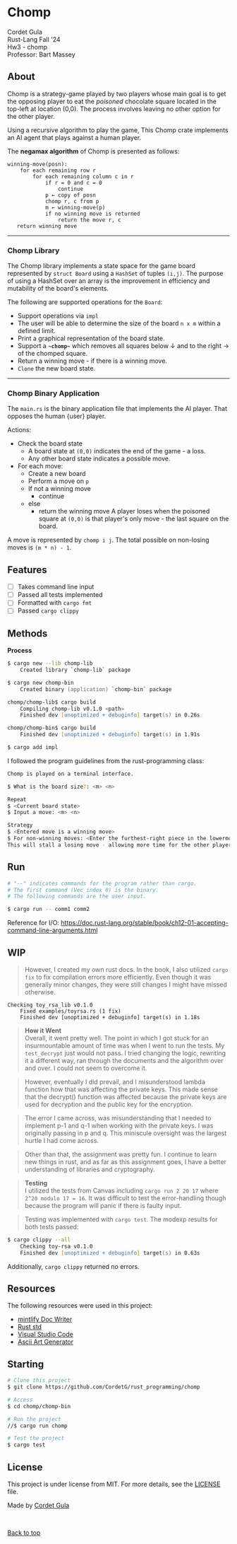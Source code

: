 # Chomp

Cordet Gula  
Rust-Lang Fall '24  
Hw3 - chomp  
Professor: Bart Massey

## About

Chomp is a strategy-game played by two players whose main goal is to get the opposing player to eat the *poisoned* chocolate square located in the top-left at location (0,0). The process involves leaving no other option for the other player.

Using a recursive algorithm to play the game, This Chomp crate implements an AI agent that plays against a human player.

The **negamax algorithm** of Chomp is presented as follows:

```text
winning-move(posn):
    for each remaining row r
        for each remaining column c in r
            if r = 0 and c = 0
                continue
            p ← copy of posn
            chomp r, c from p
            m ← winning-move(p)
            if no winning move is returned
                return the move r, c
   return winning move
```

---

### Chomp Library

The Chomp library implements a state space for the game board represented by `struct Board` using a `HashSet` of tuples `(i,j)`. The purpose of using a HashSet over an array is the improvement in efficiency and mutability of the board's elements.

The following are supported operations for the `Board`:

- Support operations via `impl`
- The user will be able to determine the size of the board `n x m` within a defined limit.
- Print a graphical representation of the board state.
- Support a **`~chomp~`** which removes all squares below &darr; and to the right &rarr; of the chomped square.
- Return a winning move - if there is a winning move.
- `Clone` the new board state.

---

### Chomp Binary Application

The `main.rs` is the binary application file that implements the AI player. That opposes the human {user} player.

Actions:

- Check the board state
  - A board state at `(0,0)` indicates the end of the game - a loss.
  - Any other board state indicates a possible move.
- For each move:
  - Create a new board
  - Perform a move on `p`
  - If not a winning move
    - continue
  - else
    - return the winning move
A player loses when the poisoned square at `(0,0)` is that player's only move - the last square on the board.

A move is represented by `chomp i j`. The total possible on non-losing moves is `(m * n) - 1`.

## Features

- [ ] Takes command line input
- [ ] Passed all tests implemented
- [ ] Formatted with `cargo fmt`
- [ ] Passed `cargo clippy`

## Methods

**Process**

```zsh
$ cargo new --lib chomp-lib
    Created library `chomp-lib` package

$ cargo new chomp-bin
    Created binary (application) `chomp-bin` package

chomp/chomp-lib$ cargo build
    Compiling chomp-lib v0.1.0 <path>
    Finished dev [unoptimized + debuginfo] target(s) in 0.26s

chomp/chomp-bin$ cargo build
    Finished dev [unoptimized + debuginfo] target(s) in 1.91s

$ cargo add impl
```

I followed the program guidelines from the rust-programming class:

```zsh
Chomp is played on a terminal interface.

$ What is the board size?: <m> <n>

Repeat
$ <Current board state>
$ Input a move: <m> <n>

Strategy
$ <Entered move is a winning move>
$ For non-winning moves: <Enter the furthest-right piece in the lowermost, nonempty row>
This will stall a losing move - allowing more time for the other player to make a mistake.
```

## Run

```zsh
# "--" indicates commands for the program rather than cargo.
# The first command (Vec index 0) is the binary. 
# The following commands are the user input.

$ cargo run -- comm1 comm2
```

Reference for I/O: https://doc.rust-lang.org/stable/book/ch12-01-accepting-command-line-arguments.html

<!-- Update EVerything below -->

## WIP
>
> However, I created my own rust docs.
In the book, I also utilized ```cargo fix``` to fix compilation errors more efficiently. Even though it was generally minor changes, they were still changes I might have missed otherwise.

```text
Checking toy_rsa_lib v0.1.0
    Fixed examples/toyrsa.rs (1 fix)
    Finished dev [unoptimized + debuginfo] target(s) in 1.18s
```

>**How it Went**\
Overall, it went pretty well. The point in which I got stuck for an insurmountable amount of time was when I went to run the tests. My ```test_decrypt``` just would not pass. I tried changing the logic, rewriting it a different way, ran through the documents and the algorithm over and over. I could not seem to overcome it.

>However, eventually I did prevail, and I misunderstood lambda function how that was affecting the private keys. This made sense that the decrypt() function was affected because the private keys are used for decryption and the public key for the encryption.

>The error I came across, was misunderstanding that I needed to implement p-1 and q-1 when working with the private keys. I was originally passing in p and q. This miniscule oversight was the largest hurtle I had come across.

>Other than that, the assignment was pretty fun. I continue to learn new things in rust, and as far as this assignment goes, I have a better understanding of libraries and cryptography.

>**Testing**\
I utilized the tests from Canvas including `cargo run 2 20 17` where `2^20 modulo 17 = 16`. It was difficult to test the error-handling though because the program will panic if there is faulty input.

>Testing was implemented with `cargo test`. The modexp results for both tests passed:

```zsh
$ cargo clippy --all
    Checking toy-rsa v0.1.0
    Finished dev [unoptimized + debuginfo] target(s) in 0.63s
```

Additionally, `cargo clippy` returned no errors.

## Resources

The following resources were used in this project:

- [mintlify Doc Writer](https://github.com/mintlify/writer)
- [Rust std](https://doc.rust-lang.org/std/index.html)
- [Visual Studio Code](https://code.visualstudio.com/)
- [Ascii Art Generator](https://www.asciiart.eu/text-to-ascii-art)

## Starting

```zsh
# Clone this project
$ git clone https://github.com/CordetG/rust_programming/chomp

# Access
$ cd chomp/chomp-bin

# Run the project
//$ cargo run chomp

# Test the project
$ cargo test
```

## License

This project is under license from MIT. For more details, see the [LICENSE](../LICENSE) file.

Made by [Cordet Gula](https://github.com/CordetG)

&#xa0;

<a href="#top">Back to top</a>
